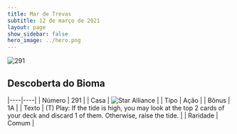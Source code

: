 ```yaml
---
title: Mar de Trevas
subtitle: 12 de março de 2021
layout: page
show_sidebar: false
hero_image: ../hero.png
---
```


![291](https://cdn.keyforgegame.com/media/card_front/pt/496_291_6634PH343R5Q_pt.png)

## Descoberta do Bioma

|----|----|
| Número | 291 |
| Casa | ![Star Alliance](https://archonarcana.com/images/thumb/7/7d/Star_Alliance.png/22px-Star_Alliance.png "Aliança Estelar") |
| Tipo | Ação |
| Bônus | 1A |
| Texto | (T) Play: If the tide is high, you may look at the top 2 cards of your deck and discard 1 of them. Otherwise, raise the tide. |
| Raridade | Comum |
